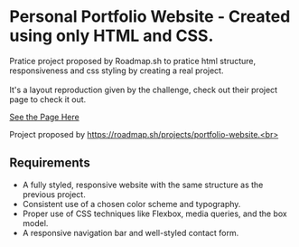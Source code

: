 # Personal Portfolio Website - Created using only HTML and CSS.
Pratice project proposed by Roadmap.sh to pratice html structure, responsiveness and css styling by creating a real project.<br><br>
It's a layout reproduction given by the challenge, check out their project page to check it out.

<a href="https://alexgmblt.github.io/Personal-Portfolio/](https://alexgmblt.github.io/Personal_Portfolio_HTML_CSS">See the Page Here</a>

Project proposed by https://roadmap.sh/projects/portfolio-website.<br>

<h2>Requirements</h2>
<ul>
  <li>A fully styled, responsive website with the same structure as the previous project.</li>
  <li>Consistent use of a chosen color scheme and typography.</li>
  <li>Proper use of CSS techniques like Flexbox, media queries, and the box model.</li>
   <li>A responsive navigation bar and well-styled contact form.</li>
</ul>
